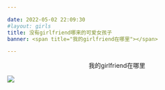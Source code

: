 ```yaml
---

date: 2022-05-02 22:09:30
#layout: girls
title: 没有girlfriend哪来的可爱女孩子
banner: <span title="我的girlfriend在哪里"></span>

---
```


<p style="display:none;">
girls:
  - name: 名称
    avatar: 头像图片链接
    from: 出自什么作品
    url: 人物百科链接
    reason: 喜欢的理由
</p>






<p align="center">我的girlfriend在哪里</p>



![](https://luren-1310495826.cos.ap-beijing.myqcloud.com/blog/Ruijie/20220606210712.webp)







<center>
<span  style= "text-align:center"  id="span"></span>
<script type="text/javascript">
    function runtime(){
        // 初始时间，日/月/年 时:分:秒
        X = new Date("03/20/2002 00:00:00");
        Y = new Date();
        T = (Y.getTime()-X.getTime());
        M = 24*60*60*1000;
        a = T/M;
        A = Math.floor(a);
        b = (a-A)*24;
        B = Math.floor(b);
        c = (b-B)*60;
        C = Math.floor((b-B)*60);
        D = Math.floor((c-C)*60);
        //信息写入到DIV中
        span.innerHTML = "已单身: "+A+"天"+B+"小时"+C+"分"+D+"秒"
    }
    setInterval(runtime, 1000);
</script>
</center>



